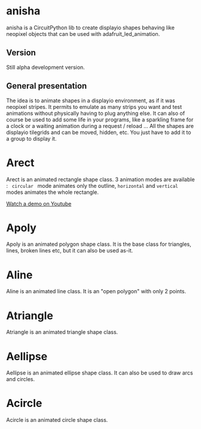 # anisha
anisha is a CircuitPython lib to create displayio shapes behaving like neopixel objects that can be used with adafruit_led_animation.

## Version

Still alpha development version.

## General presentation

The idea is to animate shapes in a displayio environment, as if it was neopixel stripes. It permits to emulate as many strips you want and test animations without physically having to plug anything else. It can also of course be used to add some life in your programs, like a sparkling frame for a clock or a waiting animation during a request / reload ...
All the shapes are displayio tilegrids and can be moved, hidden, etc. You just have to add it to a group to display it.

# Arect

Arect is an animated rectangle shape class. 
3 animation modes are available : ` circular ` mode animates only the outline, `horizontal` and `vertical` modes animates the whole rectangle.

[Watch a demo on Youtube](https://www.youtube.com/watch?v=5NWonUOjqoQ)

# Apoly

Apoly is an animated polygon shape class. It is the base class for triangles, lines, broken lines etc, but it can also be used as-it.

# Aline

Aline is an animated line class. It is an "open polygon" with only 2 points.

# Atriangle

Atriangle is an animated triangle shape class.

# Aellipse
Aellipse is an animated ellipse shape class. It can also be used to draw arcs and circles.

# Acircle
Acircle is an animated circle shape class.
